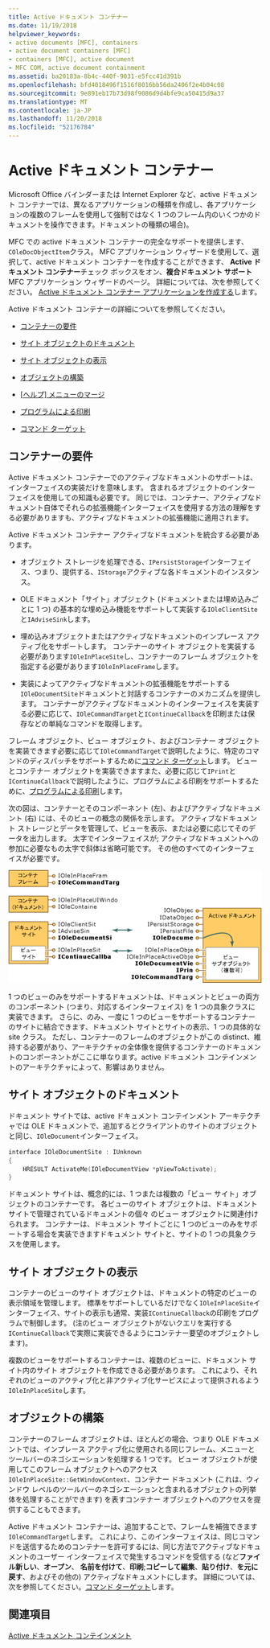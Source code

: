```yaml
---
title: Active ドキュメント コンテナー
ms.date: 11/19/2018
helpviewer_keywords:
- active documents [MFC], containers
- active document containers [MFC]
- containers [MFC], active document
- MFC COM, active document containment
ms.assetid: ba20183a-8b4c-440f-9031-e5fcc41d391b
ms.openlocfilehash: bfd4018496f1516f8016bb56da2406f2e4b04c08
ms.sourcegitcommit: 9e891eb17b73d98f9086d9d4bfe9ca50415d9a37
ms.translationtype: MT
ms.contentlocale: ja-JP
ms.lasthandoff: 11/20/2018
ms.locfileid: "52176784"
---
```

# <a name="active-document-containers"></a>Active ドキュメント コンテナー

Microsoft Office バインダーまたは Internet Explorer など、active ドキュメント コンテナーでは、異なるアプリケーションの種類を作成し、各アプリケーションの複数のフレームを使用して強制ではなく 1 つのフレーム内のいくつかのドキュメントを操作できます。ドキュメントの種類の場合)。

MFC での active ドキュメント コンテナーの完全なサポートを提供します、`COleDocObjectItem`クラス。 MFC アプリケーション ウィザードを使用して、選択して、active ドキュメント コンテナーを作成することができます、 **Active ドキュメント コンテナー**チェック ボックスをオン、**複合ドキュメント サポート**MFC アプリケーション ウィザードのページ。 詳細については、次を参照してください。 [Active ドキュメント コンテナー アプリケーションを作成する](../mfc/creating-an-active-document-container-application.md)します。

Active ドキュメント コンテナーの詳細についてを参照してください。

- [コンテナーの要件](#container_requirements)

- [サイト オブジェクトのドキュメント](#document_site_objects)

- [サイト オブジェクトの表示](#view_site_objects)

- [オブジェクトの構築](#frame_object)

- [[ヘルプ] メニューのマージ](../mfc/help-menu-merging.md)

- [プログラムによる印刷](../mfc/programmatic-printing.md)

- [コマンド ターゲット](../mfc/message-handling-and-command-targets.md)

##  <a name="container_requirements"></a> コンテナーの要件

Active ドキュメント コンテナーでのアクティブなドキュメントのサポートは、インターフェイスの実装だけを意味します。 含まれるオブジェクトのインターフェイスを使用しての知識も必要です。 同じでは、コンテナー、アクティブなドキュメント自体でそれらの拡張機能インターフェイスを使用する方法の理解をする必要がありますも、アクティブなドキュメントの拡張機能に適用されます。

Active ドキュメント コンテナー アクティブなドキュメントを統合する必要があります。

- オブジェクト ストレージを処理できる、`IPersistStorage`インターフェイス、つまり、提供する、`IStorage`アクティブな各ドキュメントのインスタンス。

- OLE ドキュメント「サイト」オブジェクト (ドキュメントまたは埋め込みごとに 1 つ) の基本的な埋め込み機能をサポートして実装する`IOleClientSite`と`IAdviseSink`します。

- 埋め込みオブジェクトまたはアクティブなドキュメントのインプレース アクティブ化をサポートします。 コンテナーのサイト オブジェクトを実装する必要があります`IOleInPlaceSite`し、コンテナーのフレーム オブジェクトを指定する必要があります`IOleInPlaceFrame`します。

- 実装によってアクティブなドキュメントの拡張機能をサポートする`IOleDocumentSite`ドキュメントと対話するコンテナーのメカニズムを提供します。 コンテナーがアクティブなドキュメントのインターフェイスを実装する必要に応じて、`IOleCommandTarget`と`IContinueCallback`を印刷または保存などの単純なコマンドを取得します。

フレーム オブジェクト、ビュー オブジェクト、およびコンテナー オブジェクトを実装できます必要に応じて`IOleCommandTarget`で説明したように、特定のコマンドのディスパッチをサポートするために[コマンド ターゲット](../mfc/message-handling-and-command-targets.md)します。 ビューとコンテナー オブジェクトを実装できますまた、必要に応じて`IPrint`と`IContinueCallback`で説明したように、プログラムによる印刷をサポートするために、[プログラムによる印刷](../mfc/programmatic-printing.md)します。

次の図は、コンテナーとそのコンポーネント (左)、およびアクティブなドキュメント (右) には、そのビューの概念の関係を示します。 アクティブなドキュメント ストレージとデータを管理して、ビューを表示、または必要に応じてそのデータを出力します。 太字でインターフェイスが; アクティブなドキュメントへの参加に必要なもの太字で斜体は省略可能です。 その他のすべてのインターフェイスが必要です。

![Active ドキュメント コンテナー インターフェイス](../mfc/media/vc37gj1.gif "Active ドキュメント コンテナー インターフェイス")

1 つのビューのみをサポートするドキュメントは、ドキュメントとビューの両方のコンポーネント (つまり、対応するインターフェイス) を 1 つの具象クラスに実装できます。 さらに、のみ、一度に 1 つのビューをサポートするコンテナーのサイトに結合できます、ドキュメント サイトとサイトの表示、1 つの具体的な site クラス。 ただし、コンテナーのフレームのオブジェクトがこの distinct、維持する必要があり、アーキテクチャの全体像を提供するコンテナーのドキュメントのコンポーネントがここに単なります。active ドキュメント コンテインメントのアーキテクチャによって、影響はありません。

##  <a name="document_site_objects"></a> サイト オブジェクトのドキュメント

ドキュメント サイトでは、active ドキュメント コンテインメント アーキテクチャでは OLE ドキュメントで、追加するとクライアントのサイトのオブジェクトと同じ、`IOleDocument`インターフェイス。

```cpp
interface IOleDocumentSite : IUnknown
{
    HRESULT ActivateMe(IOleDocumentView *pViewToActivate);
}
```

ドキュメント サイトは、概念的には、1 つまたは複数の「ビュー サイト」オブジェクトのコンテナーです。 各ビューのサイト オブジェクトは、ドキュメント サイトで管理されているドキュメントの個々 のビュー オブジェクトに関連付けられます。 コンテナーは、ドキュメント サイトごとに 1 つのビューのみをサポートする場合を実装できますドキュメント サイトと、サイトの 1 つの具象クラスを使用します。

##  <a name="view_site_objects"></a> サイト オブジェクトの表示

コンテナーのビューのサイト オブジェクトは、ドキュメントの特定のビューの表示領域を管理します。 標準をサポートしているだけでなく`IOleInPlaceSite`インターフェイス、サイトの表示も通常、実装`IContinueCallback`の印刷をプログラムで制御します。 (注のビュー オブジェクトがないクエリを実行する`IContinueCallback`で実際に実装できるようにコンテナー要望のオブジェクトします)。

複数のビューをサポートするコンテナーは、複数のビューに、ドキュメント サイト内のサイト オブジェクトを作成できる必要があります。 これにより、それぞれのビューのアクティブ化と非アクティブ化サービスによって提供されるよう`IOleInPlaceSite`します。

##  <a name="frame_object"></a> オブジェクトの構築

コンテナーのフレーム オブジェクトは、ほとんどの場合、つまり OLE ドキュメントでは、インプレース アクティブ化に使用される同じフレーム、メニューとツールバーのネゴシエーションを処理する 1 つです。 ビュー オブジェクトが使用してこのフレーム オブジェクトへのアクセス`IOleInPlaceSite::GetWindowContext`、コンテナー ドキュメント (これは、ウィンドウ レベルのツールバーのネゴシエーションと含まれるオブジェクトの列挙体を処理することができます) を表すコンテナー オブジェクトへのアクセスを提供することもできます。

Active ドキュメント コンテナーは、追加することで、フレームを補強できます`IOleCommandTarget`します。 これにより、このインターフェイスは、同じコマンドを送信するためのコンテナーを許可するには、同じ方法でアクティブなドキュメントのユーザー インターフェイスで発生するコマンドを受信する (など**ファイル新しい**、**オープン**、 **名前を付けて**、**印刷**;**コピーして編集**、**貼り付け**、**を元に戻す**、およびその他の) アクティブなドキュメントにします。 詳細については、次を参照してください。[コマンド ターゲット](../mfc/message-handling-and-command-targets.md)します。

## <a name="see-also"></a>関連項目

[Active ドキュメント コンテインメント](../mfc/active-document-containment.md)

